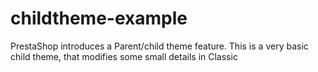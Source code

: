 # childtheme-example
PrestaShop introduces a Parent/child theme feature. This is a very basic child theme, that modifies some small details in Classic
